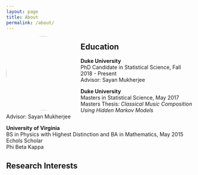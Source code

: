 ```yaml
---
layout: page
title: About
permalink: /about/
---
```



<a href="url"><img src="https://aky4wn.github.io/Anna Yanchenko  002.png" height="auto" width="200" style="border-radius:70%;float: left"></a>

## Education

**Duke University**<br/>
PhD Candidate in Statistical Science, Fall 2018 - Present<br/>
Advisor: Sayan Mukherjee<br/>

**Duke University**<br/>
Masters in Statistical Science, May 2017<br/>
Masters Thesis: *Classical Music Composition Using Hidden Markov Models* <br/>
Advisor: Sayan Mukherjee<br/>

**University of Virginia**<br/>
BS in Physics with Highest Distinction and BA in Mathematics, May 2015<br/>
Echols Scholar<br/>
Phi Beta Kappa<br/>

## Research Interests

